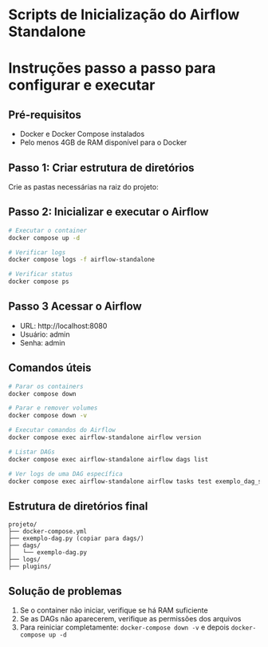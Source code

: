 # Scripts de Inicialização do Airflow Standalone
# Instruções passo a passo para configurar e executar

## Pré-requisitos
- Docker e Docker Compose instalados
- Pelo menos 4GB de RAM disponível para o Docker

## Passo 1: Criar estrutura de diretórios
Crie as pastas necessárias na raiz do projeto:


## Passo 2: Inicializar e executar o Airflow
```bash
# Executar o container
docker compose up -d

# Verificar logs
docker compose logs -f airflow-standalone

# Verificar status
docker compose ps
```
## Passo 3 Acessar o Airflow
- URL: http://localhost:8080
- Usuário: admin
- Senha: admin

## Comandos úteis
```bash
# Parar os containers
docker compose down

# Parar e remover volumes
docker compose down -v

# Executar comandos do Airflow
docker compose exec airflow-standalone airflow version

# Listar DAGs
docker compose exec airflow-standalone airflow dags list

# Ver logs de uma DAG específica
docker compose exec airflow-standalone airflow tasks test exemplo_dag_simples executar_comando_bash 2024-01-01
```

## Estrutura de diretórios final
```
projeto/
├── docker-compose.yml
├── exemplo-dag.py (copiar para dags/)
├── dags/
│   └── exemplo-dag.py
├── logs/
├── plugins/
```

## Solução de problemas
1. Se o container não iniciar, verifique se há RAM suficiente
2. Se as DAGs não aparecerem, verifique as permissões dos arquivos
3. Para reiniciar completamente: `docker-compose down -v` e depois `docker-compose up -d`